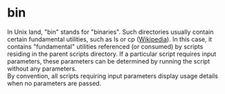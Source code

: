 bin
=====

In Unix land, "bin" stands for "binaries".  Such directories usually contain certain fundamental utilities, such as ls or cp 
([Wikipedia](https://en.wikipedia.org/wiki/Unix_filesystem#Conventional_directory_layout)). In this case, it contains 
"fundamental" utilities referenced (or consumed) by scripts residing in the parent scripts directory.  If a particular script 
requires input parameters, these parameters can be determined by running the script without any parameters.  
By convention, all scripts requiring input parameters display usage details when no parameters are passed.

    
    
